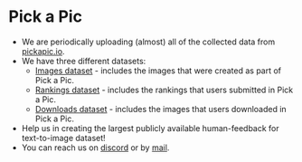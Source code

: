 # Pick a Pic

* We are periodically uploading (almost) all of the collected data from [pickapic.io](https://pickapic.io/).
* We have three different datasets:
  * [Images dataset](https://huggingface.co/datasets/yuvalkirstain/PickaPic-images) - includes the images that were created as part of Pick a Pic.
  * [Rankings dataset](https://huggingface.co/datasets/yuvalkirstain/PickaPic-rankings) - includes the rankings that users submitted in Pick a Pic.
  * [Downloads dataset](https://huggingface.co/datasets/yuvalkirstain/PickaPic-downloads) - includes the images that users downloaded in Pick a Pic.
* Help us in creating the largest publicly available human-feedback for text-to-image dataset!
* You can reach us on [discord](https://discord.gg/qKEVkF85DT) or by [mail](pickapic.io@gmail.com).